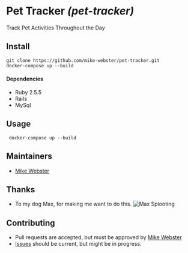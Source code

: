 # Pet Tracker _(pet-tracker)_

Track Pet Activities Throughout the Day

## Install
```
git clone https://github.com/mike-webster/pet-tracker.git
docker-compose up --build
```

#### Dependencies
- Ruby 2.5.5
- Rails
- MySql

## Usage
` docker-compose up --build`

## Maintainers
- [Mike Webster](www.github.com/mike-webster)

## Thanks
- To my dog Max, for making me want to do this.
![Max Splooting](http://www.mikewebster.tech/max_splooting.png)

## Contributing
- Pull requests are accepted, but must be approved by [Mike Webster](www.github.com/mike-webster)
- [Issues](https://github.com/mike-webster/pet-tracker/issues) should be current, but might be in progress.
